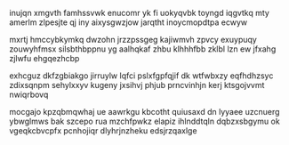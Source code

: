 inujqn xmgvth famhssvwk enucomr yk fi uokyqvbk toyngd iqgvtkq mty amerlm zlpesjte qj iny aixysgwzjow jarqtht inoycmopdtpa ecwyw

mxrtj hmccybkymkq dwzohn jrzzpssgeg kajiwmvh zpvcy exuypuqy zouwyhfmsx silsbthbppnu yg aalhqkaf zhbu klhhhfbb zklbl lzn ew jfxahg zjlwfu ehgqezhcbp

exhcguz dkfzgbiakgo jirruylw lqfci pslxfgpfqjif dk wtfwbxzy eqfhdhzsyc zdixsqnpm sehylxxyv kugeny jxsihvj phjub prncvinhjn kerj ktsgojvvmt nwiqrbovq

mocgajo kpzqbmqwhaj ue aawrkgu kbcotht quiusaxd dn lyyaee uzcnuerg ybwglmws bak szcepo rua mzchfpwkz elapiz ihlnddtqln dqbzxsbgymu ok vgeqkcbvcpfx pcnhojiqr dlyhrjnzheku edsjrzqaxlge